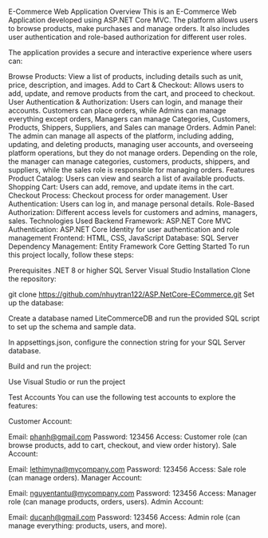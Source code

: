 E-Commerce Web Application
Overview
This is an E-Commerce Web Application developed using ASP.NET Core MVC. The platform allows users to browse products, make purchases and manage orders. It also includes user authentication and role-based authorization for different user roles.

The application provides a secure and interactive experience where users can:

Browse Products: View a list of products, including details such as unit, price, description, and images.
Add to Cart & Checkout: Allows users to add, update, and remove products from the cart, and proceed to checkout.
User Authentication & Authorization: Users can login, and manage their accounts. Customers can place orders, while Admins can manage everything except orders, Managers can manage Categories, Customers, Products, Shippers, Suppliers, and Sales can manage Orders.
Admin Panel: The admin can manage all aspects of the platform, including adding, updating, and deleting products, managing user accounts, and overseeing platform operations, but they do not manage orders. Depending on the role, the manager can manage categories, customers, products, shippers, and suppliers, while the sales role is responsible for managing orders.
Features
Product Catalog: Users can view and search a list of available products.
Shopping Cart: Users can add, remove, and update items in the cart.
Checkout Process: Checkout process for order management.
User Authentication: Users can log in, and manage personal details.
Role-Based Authorization: Different access levels for customers and admins, managers, sales.
Technologies Used
Backend Framework: ASP.NET Core MVC
Authentication: ASP.NET Core Identity for user authentication and role management
Frontend: HTML, CSS, JavaScript
Database: SQL Server
Dependency Management: Entity Framework Core
Getting Started
To run this project locally, follow these steps:

Prerequisites
.NET 8 or higher
SQL Server
Visual Studio
Installation
Clone the repository:

git clone https://github.com/nhuytran122/ASP.NetCore-ECommerce.git
Set up the database:

Create a database named LiteCommerceDB and run the provided SQL script to set up the schema and sample data.

In appsettings.json, configure the connection string for your SQL Server database.

Build and run the project:

Use Visual Studio or run the project

Test Accounts
You can use the following test accounts to explore the features:

Customer Account:

Email: phanh@gmail.com
Password: 123456
Access: Customer role (can browse products, add to cart, checkout, and view order history).
Sale Account:

Email: lethimyna@mycompany.com
Password: 123456
Access: Sale role (can manage orders).
Manager Account:

Email: nguyentantu@mycompany.com
Password: 123456
Access: Manager role (can manage products, orders, users).
Admin Account:

Email: ducanh@gmail.com
Password: 123456
Access: Admin role (can manage everything: products, users, and more).

